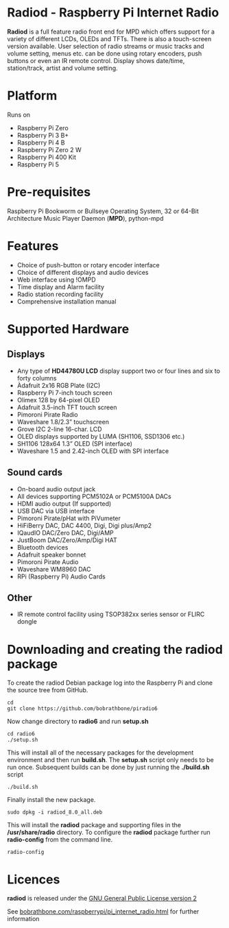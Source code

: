 Radiod - Raspberry Pi Internet Radio 
===== 
**Radiod** is a full feature radio front end for MPD which offers support for a variety of different LCDs, OLEDs and TFTs. There is also a touch-screen version available. User selection of radio streams or music tracks and volume setting, menus etc. can be done using rotary encoders, push buttons or even an IR remote control. Display shows date/time, station/track, artist and volume setting.

Platform
======
Runs on
- Raspberry Pi Zero
- Raspberry Pi 3 B+
- Raspberry Pi 4 B
- Raspberry Pi Zero 2 W
- Raspberry Pi 400 Kit
- Raspberry Pi 5

Pre-requisites
=========
Raspberry Pi Bookworm or Bullseye Operating System, 32 or 64-Bit Architecture
Music Player Daemon (**MPD**), python-mpd

Features
======
- Choice of push-button or rotary encoder interface
-  Choice of different displays and audio devices
- Web interface using !OMPD 
- Time display and Alarm facility
- Radio station recording facility
- Comprehensive installation manual

Supported Hardware
==============
## Displays
- Any type of **HD44780U LCD** display support two or four lines and six to forty columns
- Àdafruit 2x16 RGB Plate (I2C) 
- Raspberry Pi 7-inch touch screen
- Olimex 128 by 64-pixel OLED
- Adafruit 3.5-inch TFT touch screen
- Pimoroni Pirate Radio 
- Waveshare 1.8/2.3” touchscreen
- Grove I2C 2-line 16-char. LCD
- OLED displays supported by LUMA (SH1106, SSD1306 etc.)
- SH1106 128x64 1.3” OLED (SPI interface) 
- Waveshare 1.5 and 2.42-inch OLED with SPI interface

## Sound cards
- On-board audio output jack
- All devices supporting PCM5102A or PCM5100A DACs
- HDMI audio output (If supported)
- USB DAC via USB interface
- Pimoroni Pirate/pHat with PiVumeter
- HiFiBerry DAC, DAC 4400, Digi, Digi plus/Amp2
- IQaudIO DAC/Zero DAC, Digi/AMP
- JustBoom DAC/Zero/Amp/Digi HAT
- Bluetooth devices
- Adafruit speaker bonnet
- Pimoroni Pirate Audio
- Waveshare WM8960 DAC
- RPi (Raspberry Pi) Audio Cards

## Other
- IR remote control facility using TSOP382xx series sensor or FLIRC dongle

Downloading and creating the radiod package
===========================================
To create the radiod Debian package log into the Raspberry Pi and clone the source tree from GitHub.
```
cd
git clone https://github.com/bobrathbone/piradio6
```
Now change directory to **radio6** and run **setup.sh**
```
cd radio6
./setup.sh
```
This will install all of the necessary packages for the development environment and then run **build.sh**. 
The **setup.sh** script only needs to be run once. Subsequent builds can be done by just running the **./build.sh** script
```
./build.sh
```
Finally install the new package. 
```
sudo dpkg -i radiod_8.0_all.deb
```
This will install the **radiod** package and supporting files in the **/usr/share/radio** directory. 
To configure the **radiod** package further run **radio-config** from the command line.
```
radio-config
```

Licences
=====
**radiod** is released under the
[GNU General Public License version 2](https://www.gnu.org/licenses/gpl-2.0.txt)

See [bobrathbone.com/raspberrypi/pi_internet_radio.html](https://bobrathbone.com/raspberrypi/pi_internet_radio.html) for further information
